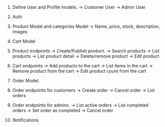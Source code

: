 1. Define User and Profile models.
    -> Customer User
    -> Admin User
2. Auth
3. Product Model and categories Model
    -> Name, price, stock, description, images

4. Cart Model

5. Product endpoints
    -> Create/Publish product.
    -> Search products
    -> List products
    -> List product detail
    -> Delete/remove product 
    -> Edit product

5. Cart endpoints
    -> Add producto to the cart
    -> List items in the cart
    -> Remove product from the cart
    -> Edit product count from the cart

6. Order Model.
7. Order endpoints for customers
    -> Create order
    -> Cancel order
    -> List orders
8. Order endpoints for admins.
    -> List active orders
    -> List completed orders
    -> Set order as completed
    -> Cancel order

9. Notifications 